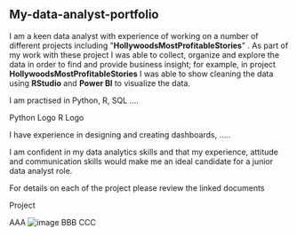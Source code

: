 ## My-data-analyst-portfolio
I am a keen data analyst with experience of working on a number of different projects including "**HollywoodsMostProfitableStories**"
. As part of my work with these project I was able to collect, organize and explore the data in order to find and provide business insight; for example, in project **HollywoodsMostProfitableStories** I was able to show cleaning the data using **RStudio** and **Power BI** to visualize the data.

I am practised in Python, R, SQL ….

Python Logo R Logo

I have experience in designing and creating dashboards, …..

I am confident in my data analytics skills and that my experience, attitude and communication skills would make me an ideal candidate for a junior data analyst role.

For details on each of the project please review the linked documents

Project

AAA
![image](https://github.com/JackJackzeng/My-data-analyst-portfolio/assets/144682425/6e147748-d794-45ef-a132-d315170c7b86)
BBB
CCC

